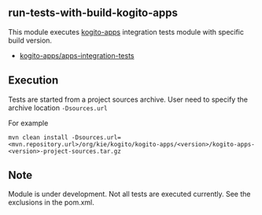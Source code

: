 
run-tests-with-build-kogito-apps
------------------------------------

This module executes [kogito-apps](https://github.com/kiegroup/kogito-apps) integration tests module with specific build version.
* [kogito-apps/apps-integration-tests](https://github.com/kiegroup/kogito-apps/tree/master/apps-integration-tests)

Execution
---------
Tests are started from a project sources archive. User need to specify the archive location `-Dsources.url`

For example

`mvn clean install -Dsources.url=<mvn.repository.url>/org/kie/kogito/kogito-apps/<version>/kogito-apps-<version>-project-sources.tar.gz`

Note
----
Module is under development. Not all tests are executed currently. See the exclusions in the pom.xml.
